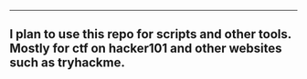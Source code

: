 
---
I plan to use this repo for scripts and other tools.  
Mostly for ctf on hacker101 and other websites such as tryhackme.
---

